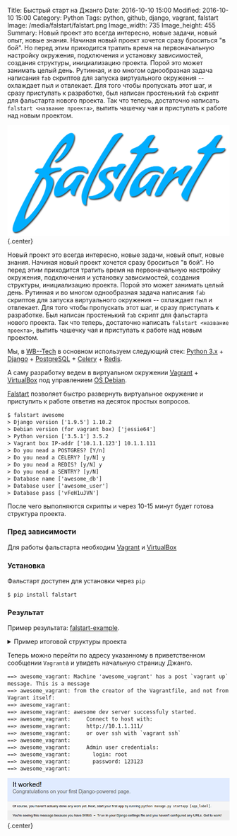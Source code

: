 Title: Быстрый старт на Джанго
Date: 2016-10-10 15:00
Modified: 2016-10-10 15:00
Category: Python
Tags: python, github, django, vagrant, falstart
Image: /media/falstart/falstart.png
Image_width: 735
Image_height: 455
Summary:
    Новый проект это всегда интересно, новые задачи, новый опыт,
    новые знания. Начиная новый проект хочется сразу броситься "в бой".
    Но перед этим приходится тратить время на первоначальную настройку
    окружения, подключения и установку зависимостей, создания структуры,
    инициализацию проекта. Порой это может занимать целый день. Рутинная,
    и во многом однообразная задача написания `fab` скриптов для запуска
    виртуального окружения -- охлаждает пыл и отвлекает. Для того чтобы
    пропускать этот шаг, и сразу приступать к разработке, был написан
    простенький `fab` скрипт для фальстарта нового проекта.
    Так что теперь, достаточно написать `falstart <название проекта>`,
    выпить чашечку чая и приступать к работе над новым проектом.

![falstart](/media/falstart/fs-logo.svg){.center}

Новый проект это всегда интересно, новые задачи, новый опыт, новые знания.
Начиная новый проект хочется сразу броситься "в бой". Но перед этим приходится
тратить время на первоначальную настройку окружения, подключения и установку
зависимостей, создания структуры, инициализацию проекта. Порой это может
занимать целый день. Рутинная и во многом однообразная задача написания `fab`
скриптов для запуска виртуального окружения -- охлаждает пыл и отвлекает.
Для того чтобы пропускать этот шаг, и сразу приступать к разработке.
Был написан простенький `fab` скрипт для фальстарта нового проекта.
Так что теперь, достаточно написать `falstart <название проекта>`,
выпить чашечку чая и приступать к работе над новым проектом.

Мы, в [WB--Tech](http://wbtech.pro/) в основном используем следующий стек:
[Python 3.x](https://www.python.org/) + [Django](https://www.djangoproject.com/) +
[PostgreSQL](https://www.postgresql.org/) + [Celery](http://www.celeryproject.org/) +
[Redis](http://redis.io/).

А саму разработку ведем в виртуальном окружении [Vagrant](vagrantup.com) +
[VirtualBox](https://www.virtualbox.org/) под управлением
[OS Debian](https://www.debian.org/index.html).

[Falstart](https://github.com/Samael500/falstart) позволяет быстро развернуть
виртуальное окружение и приступить к работе ответив на десяток простых вопросов.

```Shell
$ falstart awesome
> Django version ['1.9.5'] 1.10.2
> Debian version (for vagrant box) ['jessie64']
> Python version ['3.5.1'] 3.5.2
> Vagrant box IP-addr ['10.1.1.123'] 10.1.1.111
> Do you nead a POSTGRES? [Y/n]
> Do you nead a CELERY? [y/N] y
> Do you nead a REDIS? [y/N] y
> Do you nead a SENTRY? [y/N]
> Database name ['awesome_db']
> Database user ['awesome_user']
> Database pass ['vFeH1uJVN']
```

После чего выполняются скрипты и через 10-15 минут будет готова структура проекта.

### Пред зависимости
Для работы фальстарта необходим [Vagrant](vagrantup.com) и [VirtualBox](https://www.virtualbox.org/)

### Установка
Фальстарт доступен для установки через `pip`

```shell
$ pip install falstart
```

### Результат

Пример результата: [falstart-example](https://github.com/Samael500/falstart-example).

<details>
    <summary>Пример итоговой структуры проекта</summary>
```shell
$ tree
.
├── awesome
│   ├── celery.py
│   ├── __init__.py
│   ├── __pycache__
│   │   ├── celery.cpython-35.pyc
│   │   ├── __init__.cpython-35.pyc
│   │   ├── settings.cpython-35.pyc
│   │   ├── settings_local.cpython-35.pyc
│   │   ├── urls.cpython-35.pyc
│   │   └── wsgi.cpython-35.pyc
│   ├── settings_local.py
│   ├── settings_local.py.example
│   ├── settings.py
│   ├── static
│   │   └── admin
│   │       ├── css
│   │       │   ├── base.css
│   │       │   ├── changelists.css
│   │       │   ├── dashboard.css
│   │       │   ├── fonts.css
│   │       │   ├── forms.css
│   │       │   ├── login.css
│   │       │   ├── rtl.css
│   │       │   └── widgets.css
│   │       ├── fonts
│   │       │   ├── LICENSE.txt
│   │       │   ├── README.txt
│   │       │   ├── Roboto-Bold-webfont.woff
│   │       │   ├── Roboto-Light-webfont.woff
│   │       │   └── Roboto-Regular-webfont.woff
│   │       ├── img
│   │       │   ├── calendar-icons.svg
│   │       │   ├── gis
│   │       │   │   ├── move_vertex_off.svg
│   │       │   │   └── move_vertex_on.svg
│   │       │   ├── icon-addlink.svg
│   │       │   ├── icon-alert.svg
│   │       │   ├── icon-calendar.svg
│   │       │   ├── icon-changelink.svg
│   │       │   ├── icon-clock.svg
│   │       │   ├── icon-deletelink.svg
│   │       │   ├── icon-no.svg
│   │       │   ├── icon-unknown-alt.svg
│   │       │   ├── icon-unknown.svg
│   │       │   ├── icon-yes.svg
│   │       │   ├── inline-delete.svg
│   │       │   ├── LICENSE
│   │       │   ├── README.txt
│   │       │   ├── search.svg
│   │       │   ├── selector-icons.svg
│   │       │   ├── sorting-icons.svg
│   │       │   ├── tooltag-add.svg
│   │       │   └── tooltag-arrowright.svg
│   │       └── js
│   │           ├── actions.js
│   │           ├── actions.min.js
│   │           ├── admin
│   │           │   ├── DateTimeShortcuts.js
│   │           │   └── RelatedObjectLookups.js
│   │           ├── calendar.js
│   │           ├── cancel.js
│   │           ├── change_form.js
│   │           ├── collapse.js
│   │           ├── collapse.min.js
│   │           ├── core.js
│   │           ├── inlines.js
│   │           ├── inlines.min.js
│   │           ├── jquery.init.js
│   │           ├── popup_response.js
│   │           ├── prepopulate_init.js
│   │           ├── prepopulate.js
│   │           ├── prepopulate.min.js
│   │           ├── SelectBox.js
│   │           ├── SelectFilter2.js
│   │           ├── timeparse.js
│   │           ├── urlify.js
│   │           └── vendor
│   │               ├── jquery
│   │               │   ├── jquery.js
│   │               │   ├── jquery.min.js
│   │               │   └── LICENSE-JQUERY.txt
│   │               └── xregexp
│   │                   ├── LICENSE-XREGEXP.txt
│   │                   ├── xregexp.js
│   │                   └── xregexp.min.js
│   ├── urls.py
│   └── wsgi.py
├── Makefile
├── manage.py
├── provision
│   ├── fabric_provisioner.py
│   ├── fabric_provisioner.pyc
│   └── templates
│       ├── environment.j2
│       ├── locale.gen.j2
│       └── nginx-host.j2
├── requirements-remote.txt
├── requirements.txt
├── Vagrantfile
├── var
│   ├── celery_awesome_worker.log
│   ├── celery_awesome_worker.pid
│   ├── celerybeat-schedule
│   └── gunicorn.pid
└── wheels
    ├── amqp-1.4.9-py2.py3-none-any.whl
    ├── anyjson-0.3.3-py3-none-any.whl
    ├── billiard-3.3.0.23-py3-none-any.whl
    ├── celery-3.1.23-py2.py3-none-any.whl
    ├── coverage-4.2-cp35-cp35m-linux_x86_64.whl
    ├── coverage_badge-0.1.2-py3-none-any.whl
    ├── Django-1.10.2-py2.py3-none-any.whl
    ├── django_rainbowtests-0.5.1-py3-none-any.whl
    ├── gunicorn-19.4.5-py2.py3-none-any.whl
    ├── kombu-3.0.37-py2.py3-none-any.whl
    ├── mccabe-0.4.0-py2.py3-none-any.whl
    ├── pep257-0.7.0-py2.py3-none-any.whl
    ├── pep8-1.7.0-py2.py3-none-any.whl
    ├── psycopg2-2.6.1-cp35-cp35m-linux_x86_64.whl
    ├── pyflakes-1.0.0-py2.py3-none-any.whl
    ├── pylama-7.0.7-py2.py3-none-any.whl
    ├── pytz-2016.7-py2.py3-none-any.whl
    └── redis-2.10.5-py2.py3-none-any.whl
```
</details>

Теперь можно перейти по адресу указанному в приветственном сообщении `Vagrant`а
и увидеть начальную страницу Джанго.

```shell
==> awesome_vagrant: Machine 'awesome_vagrant' has a post `vagrant up` message. This is a message
==> awesome_vagrant: from the creator of the Vagrantfile, and not from Vagrant itself:
==> awesome_vagrant:
==> awesome_vagrant: awesome dev server successfuly started.
==> awesome_vagrant:     Connect to host with:
==> awesome_vagrant:     http://10.1.1.111/
==> awesome_vagrant:     or over ssh with `vagrant ssh`
==> awesome_vagrant:
==> awesome_vagrant:     Admin user credentials:
==> awesome_vagrant:       login: root
==> awesome_vagrant:       password: 123123
==> awesome_vagrant:
```

![init app](/media/falstart/init_app.png){.center}
